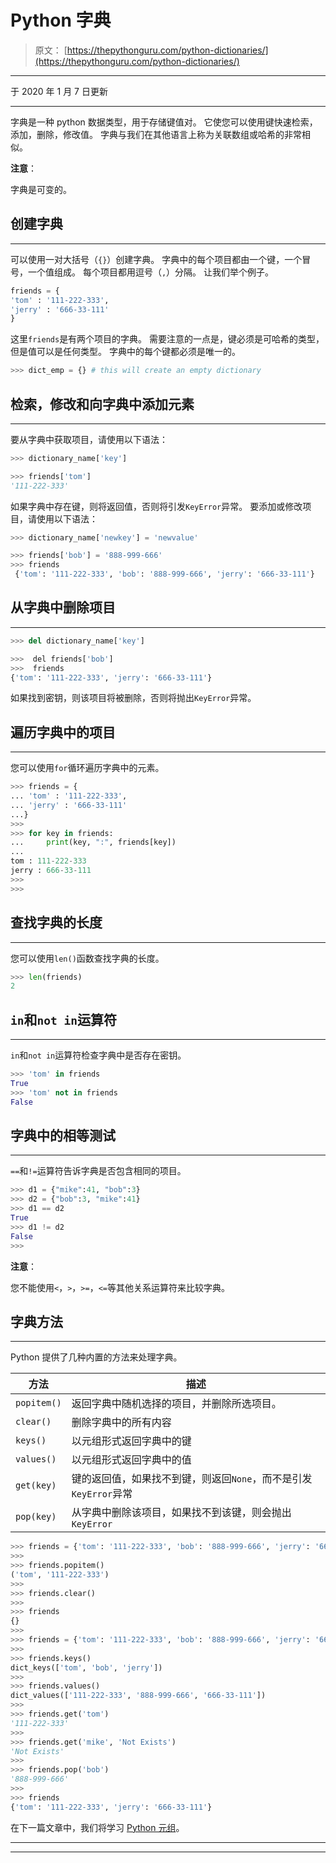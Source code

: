 # Python 字典

> 原文： [https://thepythonguru.com/python-dictionaries/](https://thepythonguru.com/python-dictionaries/)

* * *

于 2020 年 1 月 7 日更新

* * *

字典是一种 python 数据类型，用于存储键值对。 它使您可以使用键快速检索，添加，删除，修改值。 字典与我们在其他语言上称为关联数组或哈希的非常相似。

**注意**：

字典是可变的。

## 创建字典

* * *

可以使用一对大括号（`{}`）创建字典。 字典中的每个项目都由一个键，一个冒号，一个值组成。 每个项目都用逗号（`,`）分隔。 让我们举个例子。

```py
friends = {
'tom' : '111-222-333',
'jerry' : '666-33-111'
}

```

这里`friends`是有两个项目的字典。 需要注意的一点是，键必须是可哈希的类型，但是值可以是任何类型。 字典中的每个键都必须是唯一的。

```py
>>> dict_emp = {} # this will create an empty dictionary

```

## 检索，修改和向字典中添加元素

* * *

要从字典中获取项目，请使用以下语法：

```py
>>> dictionary_name['key']

```

```py
>>> friends['tom']
'111-222-333'

```

如果字典中存在键，则将返回值，否则将引发`KeyError`异常。 要添加或修改项目，请使用以下语法：

```py
>>> dictionary_name['newkey'] = 'newvalue'

```

```py
>>> friends['bob'] = '888-999-666'
>>> friends
 {'tom': '111-222-333', 'bob': '888-999-666', 'jerry': '666-33-111'}

```

## 从字典中删除项目

* * *

```py
>>> del dictionary_name['key']

```

```py
>>>  del friends['bob']
>>>  friends
{'tom': '111-222-333', 'jerry': '666-33-111'}

```

如果找到密钥，则该项目将被删除，否则将抛出`KeyError`异常。

## 遍历字典中的项目

* * *

您可以使用`for`循环遍历字典中的元素。

```py
>>> friends = {
... 'tom' : '111-222-333',
... 'jerry' : '666-33-111'
...}
>>>
>>> for key in friends:
...     print(key, ":", friends[key])
...
tom : 111-222-333
jerry : 666-33-111
>>>
>>>

```

## 查找字典的长度

* * *

您可以使用`len()`函数查找字典的长度。

```py
>>> len(friends)
2

```

## `in`和`not in`运算符

* * *

`in`和`not in`运算符检查字典中是否存在密钥。

```py
>>> 'tom' in friends
True
>>> 'tom' not in friends
False

```

## 字典中的相等测试

* * *

`==`和`!=`运算符告诉字典是否包含相同的项目。

```py
>>> d1 = {"mike":41, "bob":3}
>>> d2 = {"bob":3, "mike":41}
>>> d1 == d2
True
>>> d1 != d2
False
>>>

```

**注意**：

您不能使用`<`，`>`，`>=`，`<=`等其他关系运算符来比较字典。

## 字典方法

* * *

Python 提供了几种内置的方法来处理字典。

| 方法 | 描述 |
| --- | --- |
| `popitem()` | 返回字典中随机选择的项目，并删除所选项目。 |
| `clear()` | 删除字典中的所有内容 |
| `keys()` | 以元组形式返回字典中的键 |
| `values()` | 以元组形式返回字典中的值 |
| `get(key)` | 键的返回值，如果找不到键，则返回`None`，而不是引发`KeyError`异常 |
| `pop(key)` | 从字典中删除该项目，如果找不到该键，则会抛出`KeyError` |

```py
>>> friends = {'tom': '111-222-333', 'bob': '888-999-666', 'jerry': '666-33-111'}
>>>
>>> friends.popitem()
('tom', '111-222-333')
>>>
>>> friends.clear()
>>>
>>> friends
{}
>>>
>>> friends = {'tom': '111-222-333', 'bob': '888-999-666', 'jerry': '666-33-111'}
>>>
>>> friends.keys()
dict_keys(['tom', 'bob', 'jerry'])
>>>
>>> friends.values()
dict_values(['111-222-333', '888-999-666', '666-33-111'])
>>>
>>> friends.get('tom')
'111-222-333'
>>>
>>> friends.get('mike', 'Not Exists')
'Not Exists'
>>>
>>> friends.pop('bob')
'888-999-666'
>>>
>>> friends
{'tom': '111-222-333', 'jerry': '666-33-111'}

```

在下一篇文章中，我们将学习 [Python 元组](/python-tuples/)。

* * *

* * *